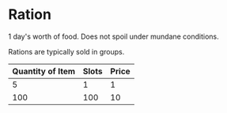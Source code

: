 # Ration

1 day's worth of food. Does not spoil under mundane conditions.

Rations are typically sold in groups.

| Quantity of Item | Slots | Price |
| ---------------- | ----- | ----- |
| 5                | 1     | 1     |
| 100              | 100   | 10    |
